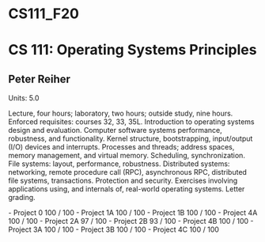 # CS111_F20
<h1>CS 111: Operating Systems Principles</h1>
<h2>Peter Reiher</h2>
<p>Units: 5.0</p>
<p>Lecture, four hours; laboratory, two hours; outside study, nine hours. Enforced requisites: courses 32, 33, 35L. Introduction to operating systems design and evaluation. Computer software systems performance, robustness, and functionality. Kernel structure, bootstrapping, input/output (I/O) devices and interrupts. Processes and threads; address spaces, memory management, and virtual memory. Scheduling, synchronization. File systems: layout, performance, robustness. Distributed systems: networking, remote procedure call (RPC), asynchronous RPC, distributed file systems, transactions. Protection and security. Exercises involving applications using, and internals of, real-world operating systems. Letter grading.</p>
- Project 0     100 / 100
- Project 1A	100 / 100
- Project 1B	100 / 100
- Project 4A	100 / 100
- Project 2A	 97 / 100
- Project 2B	 93 / 100
- Project 4B	100 / 100
- Project 3A	100 / 100
- Project 3B	100 / 100
- Project 4C	100 / 100